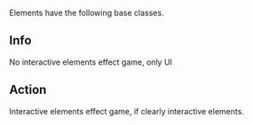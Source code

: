 Elements have the following base classes.


## Info
No interactive elements effect game, only UI

## Action
Interactive elements effect game, if clearly interactive elements.